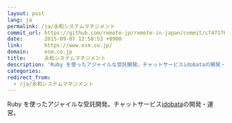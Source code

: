 ```yaml
---
layout: post
lang: ja
permalink: /ja/永和システムマネジメント
commit_url: https://github.com/remote-jp/remote-in-japan/commit/cf471764cefafa14d2fd7c939028705f7949a331
date:       2015-09-07 12:58:53 +0900
link:       https://www.esm.co.jp/
domain:     esm.co.jp
title:      永和システムマネジメント
description: 'Ruby を使ったアジャイルな受託開発。チャットサービスidobataの開発・運営。'
categories: 
redirect_from:
  - /ja/永和システムマネジメント
---
```


<p>Ruby を使ったアジャイルな受託開発。チャットサービス<a href="https://idobata.io/ja/home">idobata</a>の開発・運営。</p>

